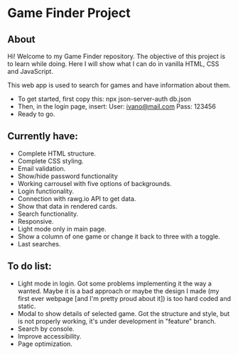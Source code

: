 # **Game Finder Project**

## About

Hi! Welcome to my Game Finder repository. The objective of this project is to learn while doing. Here I will show what I can do in vanilla HTML, CSS and JavaScript.

This web app is used to search for games and have information about them.

- To get started, first copy this: npx json-server-auth db.json
- Then, in the login page, insert:
  User: ivano@mail.com
  Pass: 123456
- Ready to go.

## Currently have:

- Complete HTML structure.
- Complete CSS styling.
- Email validation.
- Show/hide password functionality
- Working carrousel with five options of backgrounds.
- Login functionality.
- Connection with rawg.io API to get data.
- Show that data in rendered cards.
- Search functionality.
- Responsive.
- Light mode only in main page.
- Show a column of one game or change it back to three with a toggle.
- Last searches.

## To do list:

- Light mode in login. Got some problems implementing it the way a wanted. Maybe it is a bad approach or maybe the design I made (my first ever webpage [and I'm pretty proud about it]) is too hard coded and static.
- Modal to show details of selected game. Got the structure and style, but is not properly working, it's under development in "feature" branch.
- Search by console.
- Improve accessibility.
- Page optimization.
